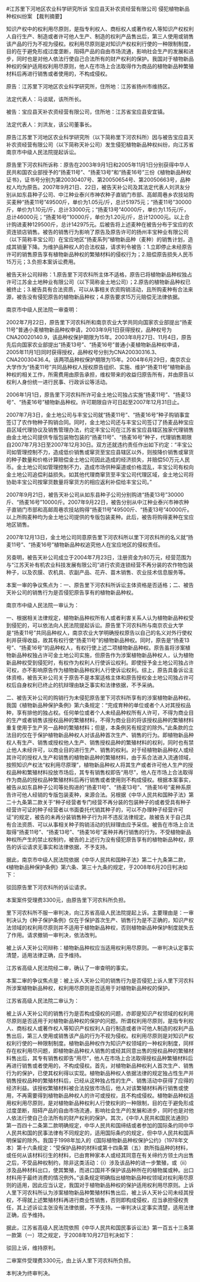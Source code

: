 #江苏里下河地区农业科学研究所诉 宝应县天补农资经营有限公司 侵犯植物新品种权纠纷案 
【裁判摘要】

知识产权中的权利用尽原则，是指专利权人、商标权人或著作权人等知识产权权利人自行生产、制造或者许可他人生产、制造的权利产品售出后，第三人使用或销售该产品的行为不视为侵权。权利用尽原则是对知识产权权利行使的一种限制制度，目的在于避免形成过度垄断，阻碍产品的自由市场流通，影响社会生产的发展和进步，同时也是对他人依法行使自己合法所有的财产权利的保护。我国对于植物新品种权的保护适用权利用尽原则，他人在市场上合法取得作为商品的植物新品种繁殖材料后再进行销售或者使用的，不构成侵权。



原告：江苏里下河地区农业科学研究所，住所地：江苏省扬州市维扬区。

法定代表人：马谈斌，该所所长。

被告：宝应县天补农资经营有限公司，住所地：江苏省宝应县安宜镇。

法定代表人：刘洪友，该公司董事长。

原告江苏里下河地区农业科学研究所（以下简称里下河农科所）因与被告宝应县天补农资经营有限公司（以下简称天补公司）发生侵犯植物新品种权纠纷，向江苏省南京市中级人民法院提起诉讼。

原告里下河农科所诉称：原告在2003年9月1日和2005年11月1日分别获得中华人民共和国农业部授予的“扬麦11号”、“扬麦13号”和“扬麦16号”三份《植物新品种权证书》，证书号分别为第20030407号、第20050654号、第20050663号，品种权人均为原告。2007年9月21日、22日，被告天补公司及其法定代表人刘洪友分别从如东县种子公司、中江种业泰兴市神农种子直销门市部、高邮周巷乡农技站购买麦种“扬麦11号”49500斤，单价为1.05元/斤，总计51975元；“扬麦11号”30000斤，单价为1.10元/斤，总计33000元；“扬麦13号”40000斤，单价为1.15元/斤，总计46000元；“扬麦16号”10000斤，单价为1.20元/斤，总计12000元。以上合计购进麦种129500斤，总计142975元。后被告将上述麦种在被告分布于宝应的农资连锁店销售。被告的销售行为影响了原告及原告许可的扬州丰宝种业有限公司（以下简称丰宝公司）在宝应地区“扬麦系列”植物新品种（麦种）的销售计划，造成其销量下降。为维护品种权人的合法权益，请求判令被告：1.立即停止未经原告许可的销售原告享有植物新品种权的繁殖材料的侵权行为；2.赔偿原告损失人民币15万元；3.负担本案诉讼费用。

被告天补公司辩称：1.原告里下河农科所主体不适格，原告已将植物新品种权独占许可江苏金土地种业有限公司（以下简称金土地公司）；2.原告的植物新品种权已被终止；3.被告具有合法资质，可以从事相关农资购销活动，且所购麦种有合法来源，被告没有侵犯原告的植物新品种权；4.原告要求15万元赔偿无法律依据。

南京市中级人民法院一审查明：

2002年7月22日，原告里下河农科所和南京农业大学共同向国家农业部提出“扬麦11号”普通小麦植物新品种权申请，2003年9月1日获得授权，品种权号为CNA20020140.9，该品种权保护期限为15年。2003年8月27日、11月4日，原告先后向国家农业部提出“扬麦13号”、“扬麦16号”普通小麦植物新品种权申请，2005年11月1日同时获得授权，品种权号分别为CNA20030316.3、CNA20030436.4。该两项品种权保护期限为15年。2004年6月29日，南京农业大学作为“扬麦11号”共同品种权人授权原告组织、实施、维护“扬麦11号”植物新品种权的相关工作，所需费用由原告承担，维权带来的收益归原告所有，并由原告以权利人身份统一进行民事、行政诉讼等活动。

2006年1月1日，原告里下河农科所许可金土地公司独占实施“扬麦11号”、“扬麦13号”、“扬麦16号”植物新品种权。许可期限自许可日起至2007年12月31日止。

2007年7月3日，金土地公司与丰宝公司就“扬麦11号”、“扬麦16号”种子购销事宜签订了农作物种子购销合同。同时，金土地公司还与丰宝公司签订了扬麦品种宝应县区域代理协议及销售管理办法，约定丰宝公司在江苏省宝应县辖区独家代理销售由金土地公司提供专版包装物包装的“扬麦11号”、“扬麦16号”种子，代理销售期限自2007年7月3日至2007年12月30日。双方还就违约责任作出如下约定：“丰宝公司如管理控制不力，造成低价销售或窜货至宝应县辖区以外，则按降价销售或窜货的种子数量和价格计算赔偿金土地公司因此造成的经济损失，并赔偿50万元人民币。金土地公司如管理控制不力，造成市场供种渠道或价格混乱，丰宝公司有权向金土地公司追偿利益损失。如其他代理商窜货至丰宝公司代理区域，金土地公司将协助丰宝公司按窜货数量将窜货方的相应返利补偿给丰宝公司。”

2007年9月21日，被告天补公司从如东县种子公司分别购进“扬麦13号”30000斤、“扬麦16号”10000斤。2007年9月22日，被告分别从中江种业泰兴市神农种子直销门市部和高邮周巷农技站购得“扬麦11号”49500斤、“扬麦13号”40000斤。以上所购麦种均为金土地公司提供的专版包装麦种。此后，被告将购得麦种在宝应地区销售。

2007年12月13日，金土地公司同意原告里下河农科所以里下河农科所的名义就“扬麦11号”、“扬麦16号”植物新品种权追究他人在宝应地区的侵权责任。

另查明，被告天补公司成立于2004年7月23日，注册资金为80万元，经营范围为与“江苏天补有机农业科技发展有限公司”进行农资连锁经营不再分装的农作物包装种子，以及农膜、农机具、农副产品、花卉、苗木销售、农业技术信息服务等。

本案一审的争议焦点为：一、原告里下河农科所诉讼主体资格是否适格；二、被告天补公司的销售行为是否侵犯原告享有的植物新品种权。

南京市中级人民法院一审认为：

一、根据相关法律规定，植物新品种权所有人或者利害关系人认为植物新品种权受到侵犯的，可以依法向人民法院提起诉讼。原告里下河农科所与南京农业大学是“扬麦11号”共同品种权人，南京农业大学明确授权原告以自己的名义对外行使权利并获得收益，故其有权行使“扬麦11号”的植物新品种权。同时，原告是“扬麦13号”、“扬麦16号”的品种权人，有权行使上述二项植物新品种权。原告虽将涉案植物新品种权独占许可金土地公司实施，但原告作为涉案植物新品种权人，认为植物新品种权受到侵犯时，有权作为权利人行使诉讼权利。即使授予金土地公司独占许可权，亦不影响原告作为植物新品种权利人行使诉讼权利。综上，原告具备诉讼主体资格，被告天补公司关于原告不是本案适格主体和原告授权金土地公司独占许可权后自身权利已终止的抗辩理由缺乏事实和法律依据，不予采纳。

二、被告天补公司的购销行为未侵犯原告里下河农科所享有的涉案植物新品种权。我国《植物新品种保护条例》第六条规定：“完成育种的单位或者个人对其授权品种，享有排他的独占权。任何单位或者个人未经品种权所有人许可，不得为商业目的生产或者销售该授权品种的繁殖材料，不得为商业目的将该授权品种的繁殖材料重复使用于生产另一品种的繁殖材料；但是，本条例另有规定的除外。”此条款的立法目的仅在于保护植物新品种权人对该品种首次生产、销售的行为。即植物新品种权人有生产、销售或授权他人生产、销售授权品种的繁殖材料的权利，同时也有禁止他人未经许可，以商业目的进行生产、销售的权利。对于经植物新品种权人或经其许可的授权人生产和销售的植物新品种的繁殖材料，由于系合法进入流通领域，按照知识产权法“权利用尽原理”，植物新品种权人将其生产或者许可他人生产的授权品种和繁殖材料投放市场后，其专有销售权即告“用尽”，他人在市场上合法取得作为商品的授权品种繁殖材料后再行销售或者使用则不构成侵权。根据本案事实，被告从如东县种子公司等处购进的“扬麦11号”、“扬麦13号”、“扬麦16号”麦种系原告许可他人经销的专版包装麦种，来源合法。另根据《中华人民共和国种子法》第二十九条第二款关于“种子经营者专门经营不再分装的包装种子的或者受具有种子经营许可证的种子经营者以书面委托代销其种子的，可以不办理种子经营许可证”的规定，被告的未再分装销售种子行为并不违反法律规定。故被告关于自己具有合法资质、可以从事相关种子购销活动的抗辩理由应予采信。被告在市场上合法取得“扬麦11号”、“扬麦13号”、“扬麦16号”麦种并再行销售的行为，不受植物新品种权所产生的禁止权制约，被告的上述行为没有侵犯原告享有的植物新品种权，原告的诉讼请求无事实和法律依据，不予支持。

据此，南京市中级人民法院依据《中华人民共和国种子法》第二十九条第二款，《植物新品种保护条例》第六条、第三十九条的规定，于2008年6月20日判决如下：

驳回原告里下河农科所的诉讼请求。

本案案件受理费3300元，由原告里下河农科所负担。

里下河农科所不服一审判决，向江苏省高级人民法院提起上诉。主要理由是：一审判决认为《种子保护条例》仅在于保护首次生产、销售行为是不正确的，知识产权法领域的权利用尽原则并不适用于植物新品种权，否则植物新品种保护制度就失去了作用。请求撤销一审判决，依法改判。

被上诉人天补公司辩称：植物新品种权应当适用权利用尽原则。一审判决认定事实清楚，适用法律正确，应予维持。

江苏省高级人民法院经二审，确认了一审查明的事实。

本案二审的争议焦点是：被上诉人天补公司的销售行为是否侵犯上诉人里下河农科所涉案植物新品种权，权利用尽原则是否适用于对植物新品种权的保护。

江苏省高级人民法院二审认为：

被上诉人天补公司的销售行为是否构成侵权的问题，亦即是知识产权领域的权利用尽原则是否适用于对植物新品种权的保护的问题。所谓权利用尽原则，是指专利权人、商标权人或著作权人等知识产权权利人自行制造或者许可他人制造的权利产品售出后，第三人使用或销售该产品的行为不视为侵权。权利用尽原则是对知识产权权利行使的一种限制制度。植物新品种权作为知识产权领域的一种权利制度，同样存在权利用尽问题，即植物新品种权人销售的或经其同意出售的授权品种的繁殖材料售出后，其专有销售权即告“用尽”，他人在市场上合法取得授权品种繁殖材料后再进行销售或者使用的，不构成侵权。首先，对植物新品种权利人首次生产、销售行为的保护，已使其权利得以实现。植物新品种权人依据法律的规定独占性生产并销售授权品种的繁殖材料后，已经从这种独占性的生产、销售活动中获得了应得的经济利益。该授权繁殖材料被合法投放市场后，他人对该繁殖材料再行销售或使用，不再需要得到植物新品种权人的许可或授权，且不构成侵权。植物新品种权适用权利用尽原则，是对植物新品种权利人行使权利的一种限制，目的在于避免形成过度垄断，阻碍产品的自由市场流通，影响社会生产的发展和进步，同时也是对他人依法行使自己合法所有的财产权利的保护。其次，《中华人民共和国民法通则》第一百四十二条第二款明确规定，中华人民共和国缔结或者参加的国际条约同中华人民共和国的民事法律有不同规定的，适用国际条约的规定，但中华人民共和国声明保留的除外。我国于1998年加入的《国际植物新品种权保护公约》（1978年文本）第十六条规定：“受保护品种的材料或第十四条第（五）款所指品种的材料，或任何从该材料衍生的材料，已由育种家本人或经其同意在有关缔约方领土内出售之后，不受品种权制约，除非这类活动：（ⅰ）涉及该品种的进一步繁殖，或（ⅱ）涉及品种材料出口，使其繁殖，而进口国并不保护该品种所在的植物属或种。出口材料用于最终消费的情况例外。”该条规定明确指出植物新品种权领域对权利用尽原则的适用，因此应当认定，我国对于植物新品种权的保护适用权利用尽原则。上诉人里下河农科所认为涉案植物新品种繁殖材料售出后，被上诉人天补公司未经其授权，不得就上述繁殖材料再进行商业性销售，否则即构成侵权，应当承担侵权责任，其上述诉讼主张没有法律依据，不予支持。一审判决认定事实清楚，适用法律正确，应予维持。

据此，江苏省高级人民法院依照《中华人民共和国民事诉讼法》第一百五十三条第一款第（一）项之规定，于2008年10月27日判决如下：

驳回上诉，维持原判。

二审案件受理费3300元，由上诉人里下河农科所负担。

本判决为终审判决。


